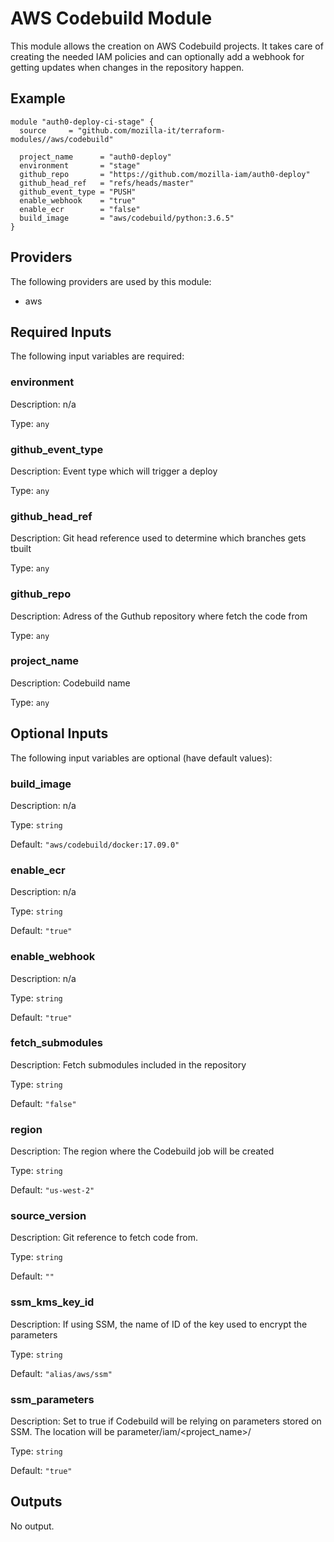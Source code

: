 # AWS Codebuild Module
This module allows the creation on AWS Codebuild projects. It takes care of creating the needed IAM policies and can optionally add a webhook for getting updates when changes in the repository happen.

## Example
```
module "auth0-deploy-ci-stage" {
  source     = "github.com/mozilla-it/terraform-modules//aws/codebuild"

  project_name      = "auth0-deploy"
  environment       = "stage"
  github_repo       = "https://github.com/mozilla-iam/auth0-deploy"
  github_head_ref   = "refs/heads/master"
  github_event_type = "PUSH"
  enable_webhook    = "true"
  enable_ecr        = "false"
  build_image       = "aws/codebuild/python:3.6.5"
}
```
## Providers

The following providers are used by this module:

- aws

## Required Inputs

The following input variables are required:

### environment

Description: n/a

Type: `any`

### github\_event\_type

Description: Event type which will trigger a deploy

Type: `any`

### github\_head\_ref

Description: Git head reference used to determine which branches gets tbuilt

Type: `any`

### github\_repo

Description: Adress of the Guthub repository where fetch the code from

Type: `any`

### project\_name

Description: Codebuild name

Type: `any`

## Optional Inputs

The following input variables are optional (have default values):

### build\_image

Description: n/a

Type: `string`

Default: `"aws/codebuild/docker:17.09.0"`

### enable\_ecr

Description: n/a

Type: `string`

Default: `"true"`

### enable\_webhook

Description: n/a

Type: `string`

Default: `"true"`

### fetch\_submodules

Description: Fetch submodules included in the repository

Type: `string`

Default: `"false"`

### region

Description: The region where the Codebuild job will be created

Type: `string`

Default: `"us-west-2"`

### source\_version

Description: Git reference to fetch code from.

Type: `string`

Default: `""`

### ssm\_kms\_key\_id

Description: If using SSM, the name of ID of the key used to encrypt the parameters

Type: `string`

Default: `"alias/aws/ssm"`

### ssm\_parameters

Description: Set to true if Codebuild will be relying on parameters stored on SSM. The location will be parameter/iam/<project\_name>/<environment>

Type: `string`

Default: `"true"`

## Outputs

No output.


